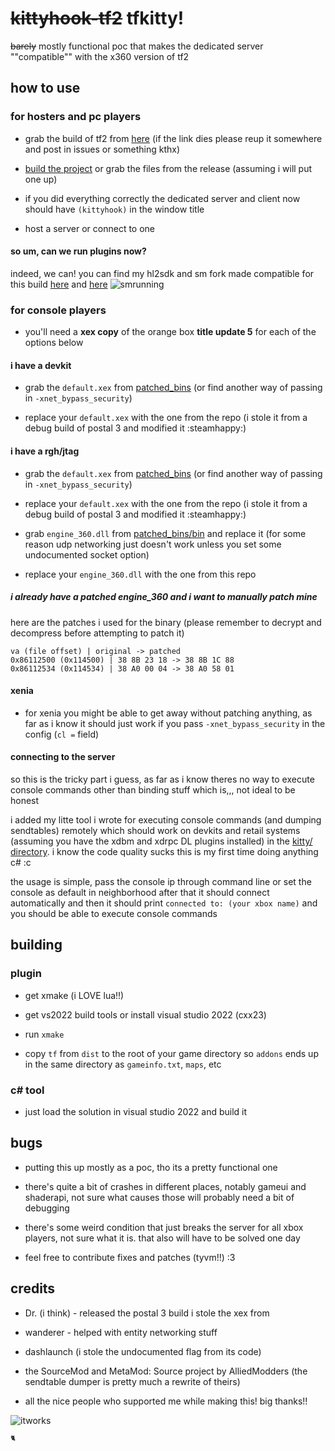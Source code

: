 # ~~kittyhook-tf2~~ tfkitty!

~~barely~~ mostly functional poc that makes the dedicated server ""compatible"" with the x360 version of tf2

## how to use 

### for hosters and pc players

- grab the build of tf2 from [here](https://gmod9.com/~bt/xboxtf.7z) (if the link dies please reup it somewhere and post in issues or something kthx)

- [build the project](#plugin) or grab the files from the release (assuming i will put one up)

- if you did everything correctly the dedicated server and client now should have `(kittyhook)` in the window title

- host a server or connect to one

#### so um, can we run plugins now?

indeed, we can! you can find my hl2sdk and sm fork made compatible for this build [here](https://github.com/eepycats/hl2sdk-x360) and [here](https://github.com/eepycats/sourcemod-x360)
![smrunning](https://github.com/user-attachments/assets/d5dab0f5-bb09-4548-aa47-4e769a3c437b)

### for console players

- you'll need a **xex copy** of the orange box **title update 5** for each of the options below

#### i have a devkit

- grab the `default.xex` from [patched_bins](https://github.com/eepycats/tfkitty/tree/main/patched_bins) (or find another way of passing in `-xnet_bypass_security`)

- replace your `default.xex` with the one from the repo (i stole it from a debug build of postal 3 and modified it :steamhappy:)


#### i have a rgh/jtag

- grab the `default.xex` from [patched_bins](https://github.com/eepycats/tfkitty/tree/main/patched_bins) (or find another way of passing in `-xnet_bypass_security`)

- replace your `default.xex` with the one from the repo (i stole it from a debug build of postal 3 and modified it :steamhappy:)

- grab `engine_360.dll` from [patched_bins/bin](https://github.com/eepycats/tfkitty/tree/main/patched_bins/bin) and replace it (for some reason udp networking just doesn't work unless you set some undocumented socket option)

- replace your `engine_360.dll` with the one from this repo

##### i already have a patched engine_360 and i want to manually patch mine
here are the patches i used for the binary (please remember to decrypt and decompress before attempting to patch it)

```
va (file offset) | original -> patched
0x86112500 (0x114500) | 38 8B 23 18 -> 38 8B 1C 88
0x86112534 (0x114534) | 38 A0 00 04 -> 38 A0 58 01
```

#### xenia

- for xenia you might be able to get away without patching anything, as far as i know it should just work if you pass `-xnet_bypass_security` in the config (`cl =` field)

#### connecting to the server

so this is the tricky part i guess, as far as i know theres no way to execute console commands other than binding stuff which is,,, not ideal to be honest

i added my litte tool i wrote for executing console commands (and dumping sendtables) remotely which should work on devkits and retail systems (assuming you have the xdbm and xdrpc DL plugins installed) in the [kitty/ directory](https://github.com/eepycats/tfkitty/tree/main/kitty). i know the code quality sucks this is my first time doing anything c# :c

the usage is simple, pass the console ip through command line or set the console as default in neighborhood after that it should connect automatically and then it should print `connected to: (your xbox name)` and you should be able to execute console commands

## building

### plugin

- get xmake (i LOVE lua!!)

- get vs2022 build tools or install visual studio 2022 (cxx23)

- run `xmake`

- copy `tf` from `dist` to the root of your game directory so `addons` ends up in the same directory as `gameinfo.txt`, `maps`, etc


### c# tool

- just load the solution in visual studio 2022 and build it

## bugs

* putting this up mostly as a poc, tho its a pretty functional one

* there's quite a bit of crashes in different places, notably gameui and shaderapi, not sure what causes those will probably need a bit of debugging

* there's some weird condition that just breaks the server for all xbox players, not sure what it is. that also will have to be solved one day

* feel free to contribute fixes and patches (tyvm!!) :3

## credits

- Dr. (i think) - released the postal 3 build i stole the xex from

- wanderer - helped with entity networking stuff

- dashlaunch (i stole the undocumented flag from its code)

- the SourceMod and MetaMod: Source project by AlliedModders (the sendtable dumper is pretty much a rewrite of theirs)

- all the nice people who supported me while making this! big thanks!!

![itworks](https://github.com/user-attachments/assets/b38d8f5f-d519-4583-b5b6-1a6a08d42c96)

<sup><sub>🐈</sub></sup>
